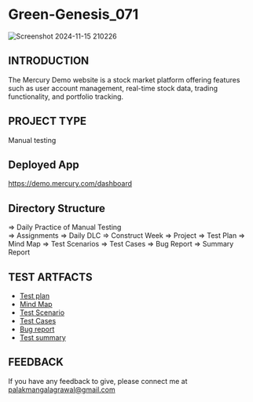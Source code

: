 # Green-Genesis_071 
![Screenshot 2024-11-15 210226](https://github.com/user-attachments/assets/fde0fc1c-e278-4794-a295-1d227053ea11)

## INTRODUCTION
 The Mercury Demo website is a stock market platform offering features such as user account management, real-time stock data, trading functionality, and portfolio tracking.
## PROJECT TYPE
 Manual testing
## Deployed App
 https://demo.mercury.com/dashboard
## Directory Structure
 => Daily Practice of Manual Testing <br/>
 => Assignments
 => Daily DLC
 => Construct Week
 => Project
 => Test Plan
 => Mind Map
 => Test Scenarios
 => Test Cases 
 => Bug Report
 => Summary Report
 
## TEST ARTFACTS
- [Test plan](https://docs.google.com/document/d/1ql1Us-_5sjeO85h6_JSMvfzqmUoEsv9UlvcfidNW2zg/edit?usp=sharing)
- [Mind Map](https://drive.google.com/file/d/1uc5a5H-brepWlGBhYWA2asLPPN_lepXo/view?usp=sharing)
- [Test Scenario](https://docs.google.com/spreadsheets/d/1JlCWZU7128HnF-vwlfrml70eOoXLB545ijOEb7X6I5o/edit?usp=sharing)
- [Test Cases](https://docs.google.com/spreadsheets/d/1L6OIdAn5lUl-uRayoDFqCcy4452dEOTxENFoohodFYs/edit?usp=sharing)
- [Bug report](https://docs.google.com/spreadsheets/d/1MZ7FATQ3fDKk3Y2-xhj_muGWyHq7ZOjvU2GhPVuCoCU/edit?usp=sharing)
- [Test summary](https://docs.google.com/document/d/1t_8wgENsmN771jGYtKJSiPT09WoO36Ziu-M71d4z_hQ/edit?usp=sharing)

## FEEDBACK
 If you have any feedback to give, please connect me at 
 palakmangalagrawal@gmail.com
 
